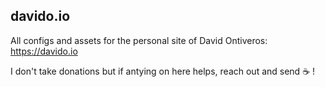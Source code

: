 ## davido.io

All configs and assets for the personal site of David Ontiveros: https://davido.io

I don't take donations but if antying on here helps, reach out and send ☕ !
